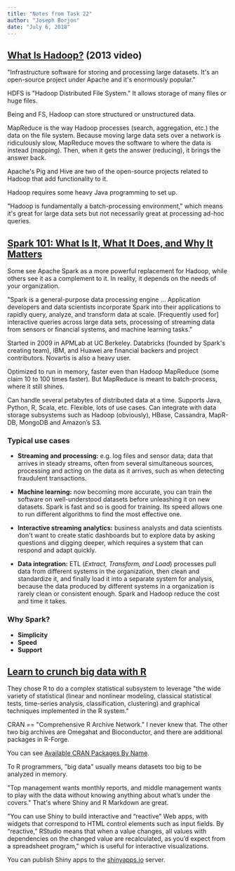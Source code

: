 ```yaml
---
title: "Notes from Task 22"
author: "Joseph Borjon"
date: "July 6, 2018"
---
```


## [What Is Hadoop?](https://www.youtube.com/watch?v=4DgTLaFNQq0&feature=youtu.be) (2013 video)

"Infrastructure software for storing and processing large datasets. It's an open-source project under Apache and it's enormously popular."

HDFS is "Hadoop Distributed File System." It allows storage of many files or huge files.

Being and FS, Hadoop can store structured or unstructured data.

MapReduce is the way Hadoop processes (search, aggregation, etc.) the data on the file system. Because moving large data sets over a network is ridiculously slow, MapReduce moves the software to where the data is instead (mapping). Then, when it gets the answer (reducing), it brings the answer back.

Apache's Pig and Hive are two of the open-source projects related to Hadoop that add functionality to it.

Hadoop requires some heavy Java programming to set up.

"Hadoop is fundamentally a batch-processing environment," which means it's great for large data sets but not necessarily great at processing ad-hoc queries.



## [Spark 101: What Is It, What It Does, and Why It Matters](https://mapr.com/blog/spark-101-what-it-what-it-does-and-why-it-matters)

Some see Apache Spark as a more powerful replacement for Hadoop, while others see it as a complement to it. In reality, it depends on the needs of your organization.

"Spark is a general-purpose data processing engine ... Application developers and data scientists incorporate Spark into their applications to rapidly query, analyze, and transform data at scale. [Frequently used for] interactive queries across large data sets, processing of streaming data from sensors or financial systems, and machine learning tasks."

Started in 2009 in APMLab at UC Berkeley. Databricks (founded by Spark's creating team), IBM, and Huawei are financial backers and project contributors. Novartis is also a heavy user.

Optimized to run in memory, faster even than Hadoop MapReduce (some claim 10 to 100 times faster). But MapReduce is meant to batch-process, where it still shines.

Can handle several petabytes of distributed data at a time. Supports Java, Python, R, Scala, etc. Flexible, lots of use cases. Can integrate with data storage subsystems such as Hadoop (obviously), HBase, Cassandra, MapR-DB, MongoDB and Amazon’s S3.

### Typical use cases

  * **Streaming and processing:** e.g. log files and sensor data; data that arrives in steady streams, often from several simultaneous sources, processing and acting on the data as it arrives, such as when detecting fraudulent transactions.

  * **Machine learning:** now becoming more accurate, you can train the software on well-understood datasets before unleashing it on new datasets. Spark is fast and so is good for training. Its speed allows one to run different algorithms to find the most effective one.

  * **Interactive streaming analytics:** business analysts and data scientists don't want to create static dashboards but to explore data by asking questions and digging deeper, which requires a system that can respond and adapt quickly.

  * **Data integration:** ETL (*Extract, Transform, and Load*) processes pull data from different systems in the organization, then clean and standardize it, and finally load it into a separate system for analysis, because the data produced by different systems in a organization is rarely clean or consistent enough. Spark and Hadoop reduce the cost and time it takes.

### Why Spark?

  * **Simplicity**
  * **Speed**
  * **Support**



## [Learn to crunch big data with R](https://www.infoworld.com/article/2880360/big-data/learn-to-crunch-big-data-with-r.html)

They chose R to do a complex statistical subsystem to leverage "the wide variety of statistical (linear and nonlinear modeling, classical statistical tests, time-series analysis, classification, clustering) and graphical techniques implemented in the R system."

CRAN == "Comprehensive R Archive Network." I never knew that. The other two big archives are Omegahat and Bioconductor, and there are additional packages in R-Forge.

You can see [Available CRAN Packages By Name](https://cran.r-project.org/web/packages/available_packages_by_name.html).

To R programmers, "big data" usually means datasets too big to be analyzed in memory.

"Top management wants monthly reports, and middle management wants to play with the data without knowing anything about what’s under the covers." That's where Shiny and R Markdown are great.

"You can use Shiny to build interactive and “reactive” Web apps, with widgets that correspond to HTML control elements such as input fields. By “reactive,” RStudio means that when a value changes, all values with dependencies on the changed value are recalculated, as you’d expect from a spreadsheet program," which is useful for interactive visualizations.

You can publish Shiny apps to the [shinyapps.io](http://www.shinyapps.io) server.
